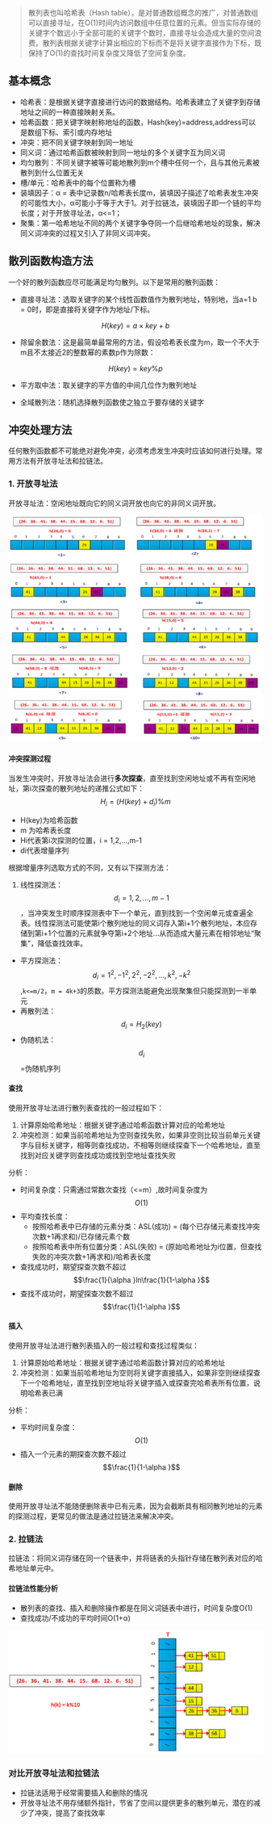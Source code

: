 > 散列表也叫哈希表（Hash table），是对普通数组概念的推广，对普通数组可以直接寻址，在O(1)时间内访问数组中任意位置的元素。但当实际存储的关键字个数远小于全部可能的关键字个数时，直接寻址会造成大量的空间浪费。散列表根据关键字计算出相应的下标而不是将关键字直接作为下标，既保持了O(1)的查找时间复杂度又降低了空间复杂度。

## 基本概念
- 哈希表：是根据关键字直接进行访问的数据结构。哈希表建立了关键字到存储地址之间的一种直接映射关系。
- 哈希函数：把关键字映射称地址的函数，Hash(key)=address,address可以是数组下标、索引或内存地址
- 冲突：把不同关键字映射到同一地址
- 同义词：通过哈希函数被映射到同一地址的多个关键字互为同义词
- 均匀散列：不同关键字被等可能地散列到m个槽中任何一个，且与其他元素被散列到什么位置无关
- 槽/单元：哈希表中的每个位置称为槽
- 装填因子：α = 表中记录数n/哈希表长度m，装填因子描述了哈希表发生冲突的可能性大小，α可能小于等于大于1。对于拉链法，装填因子即一个链的平均长度；对于开放寻址法，α<=1；
- 聚集：第一哈希地址不同的两个关键字争夺同一个后继哈希地址的现象，解决同义词冲突的过程又引入了非同义词冲突。

## 散列函数构造方法
一个好的散列函数应尽可能满足均匀散列。以下是常用的散列函数：
- 直接寻址法：选取关键字的某个线性函数值作为散列地址，特别地，当a=1 b = 0时，即是直接将关键字作为地址/下标。

$$
H(key) = a\times key+b
$$

- 除留余数法：这是最简单最常用的方法，假设哈希表长度为m，取一个不大于m且不太接近2的整数幂的素数p作为除数：

$$
H(key) = key \% p
$$

- 平方取中法：取关键字的平方值的中间几位作为散列地址

- 全域散列法：随机选择散列函数使之独立于要存储的关键字

## 冲突处理方法
任何散列函数都不可能绝对避免冲突，必须考虑发生冲突时应该如何进行处理。常用方法有开放寻址法和拉链法。

### 1. 开放寻址法
开放寻址法：空闲地址既向它的同义词开放也向它的非同义词开放。

![](/assets/27222340-9f285bd1c87d438e9a8ffb75db9ea37d.png)

#### 冲突探测过程
当发生冲突时，开放寻址法会进行**多次探查**，直至找到空闲地址或不再有空闲地址，第i次探查的散列地址的递推公式如下：
$$
H_{i} = (H(key)+d_{i})\%m
$$

- H(key)为哈希函数
- m 为哈希表长度
- Hi代表第i次探测的位置，i = 1,2,...,m-1
- di代表增量序列

根据增量序列选取方式的不同，又有以下探测方法：

1. 线性探测法：$$d_{i} = 1,2,...,m-1$$，当冲突发生时顺序探测表中下一个单元，直到找到一个空闲单元或查遍全表。线性探测法可能使第i个散列地址的同义词存入第i+1个散列地址，本应存储到第i+1个位置的元素就争夺第i+2个地址...从而造成大量元素在相邻地址“聚集”，降低查找效率。
- 平方探测法：$$d_{i} = 1^{2},-1^{2},2^{2},-2^{2},...,k^{2},-k^{2}$$,`k<=m/2`，`m = 4k+3`的质数。平方探测法能避免出现聚集但只能探测到一半单元
- 再散列法：$$d_{i} = H_{2}(key)$$
- 伪随机法：$$d_{i}$$=伪随机序列

#### 查找
使用开放寻址法进行散列表查找的一般过程如下：

1. 计算原始哈希地址：根据关键字通过哈希函数计算对应的哈希地址
2. 冲突检测：如果当前哈希地址为空则查找失败，如果非空则比较当前单元关键字与目标关键字，相等则查找成功，不相等则继续探查下一个哈希地址，直至找到对应关键字则查找成功或找到空地址查找失败

分析：
- 时间复杂度：只需通过常数次查找（<=m）,故时间复杂度为$$O(1)$$
- 平均查找长度：
    - 按照哈希表中已存储的元素分类：ASL(成功) = (每个已存储元素查找冲突次数+1再求和)/已存储元素个数
    - 按照哈希表中所有位置分类：ASL(失败) = (原始哈希地址为i位置，但查找失败的冲突次数+1再求和)/哈希表长度
- 查找成功时，期望探查次数不超过$$\frac{1}{\alpha }ln\frac{1}{1-\alpha }$$
- 查找不成功时，期望探查次数不超过$$\frac{1}{1-\alpha }$$

#### 插入
使用开放寻址法进行散列表插入的一般过程和查找过程类似：
1. 计算原始哈希地址：根据关键字通过哈希函数计算对应的哈希地址
2. 冲突检测：如果当前哈希地址为空则将关键字直接插入，如果非空则继续探查下一个哈希地址，直至找到空地址将关键字插入或探查完哈希表所有位置，说明哈希表已满

分析：
- 平均时间复杂度：$$O(1)$$
- 插入一个元素的期探查次数不超过$$\frac{1}{1-\alpha }$$

#### 删除
使用开放寻址法不能随便删除表中已有元素，因为会截断具有相同散列地址的元素的探测过程，更常见的做法是通过拉链法来解决冲突。

### 2. 拉链法
拉链法：将同义词存储在同一个链表中，并将链表的头指针存储在散列表对应的哈希地址单元中。

#### 拉链法性能分析
- 散列表的查找、插入和删除操作都是在同义词链表中进行，时间复杂度O(1)
- 查找成功/不成功的平均时间O(1+α)

![](/assets/27225206-e969b13cdc2c4fa4867888838ed26d15.png)

### 对比开放寻址法和拉链法
- 拉链法适用于经常需要插入和删除的情况
- 开放寻址法不用存储额外指针，节省了空间以提供更多的散列单元，潜在的减少了冲突，提高了查找效率